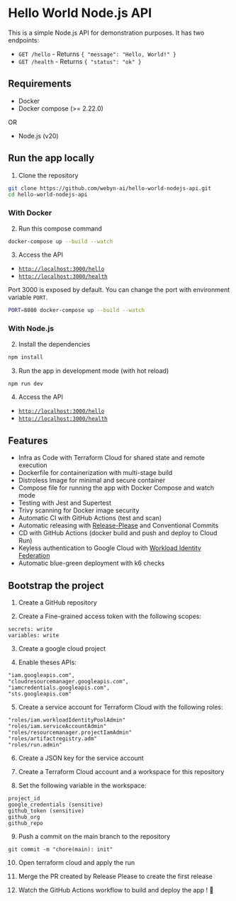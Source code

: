 # Hello World Node.js API

This is a simple Node.js API for demonstration purposes. It has two endpoints:

- `GET /hello` - Returns `{ "message": "Hello, World!" }`
- `GET /health` - Returns `{ "status": "ok" }`

## Requirements

- Docker
- Docker compose (>= 2.22.0)

OR

- Node.js (v20)

## Run the app locally

1. Clone the repository
```bash
git clone https://github.com/webyn-ai/hello-world-nodejs-api.git
cd hello-world-nodejs-api
```

### With Docker

2. Run this compose command
```bash
docker-compose up --build --watch
``` 

3. Access the API
- [`http://localhost:3000/hello`](http://localhost:3000/hello)
- [`http://localhost:3000/health`](http://localhost:3000/health)

Port 3000 is exposed by default. You can change the port with environment variable `PORT`.

```bash
PORT=8080 docker-compose up --build --watch
```

### With Node.js

2. Install the dependencies
```bash
npm install
```

3. Run the app in development mode (with hot reload)
```bash
npm run dev
```

4. Access the API
- [`http://localhost:3000/hello`](http://localhost:3000/hello)
- [`http://localhost:3000/health`](http://localhost:3000/health)

## Features

- Infra as Code with Terraform Cloud for shared state and remote execution
- Dockerfile for containerization with multi-stage build
- Distroless Image for minimal and secure container
- Compose file for running the app with Docker Compose and watch mode
- Testing with Jest and Supertest
- Trivy scanning for Docker image security
- Automatic CI with GitHub Actions (test and scan)
- Automatic releasing with [Release-Please](https://github.com/googleapis/release-please-action) and Conventional Commits
- CD with GitHub Actions (docker build and push and deploy to Cloud Run)
- Keyless authentication to Google Cloud with [Workload Identity Federation](https://cloud.google.com/blog/products/identity-security/enabling-keyless-authentication-from-github-actions?hl=en)
- Automatic blue-green deployment with k6 checks

## Bootstrap the project

1. Create a GitHub repository

2. Create a Fine-grained access token with the following scopes:
  ```
  secrets: write
  variables: write
  ```

3. Create a google cloud project

4. Enable theses APIs: 
  ```
  "iam.googleapis.com",
  "cloudresourcemanager.googleapis.com",
  "iamcredentials.googleapis.com",
  "sts.googleapis.com"
  ````

5. Create a service account for Terraform Cloud with the following roles:
  ```
  "roles/iam.workloadIdentityPoolAdmin"
  "roles/iam.serviceAccountAdmin"
  "roles/resourcemanager.projectIamAdmin"
  "roles/artifactregistry.adm"
  "roles/run.admin"
  ````

6. Create a JSON key for the service account

7. Create a Terraform Cloud account and a workspace for this repository

8. Set the following variable in the workspace:
  ```
  project_id
  google_credentials (sensitive)
  github_token (sensitive)
  github_org
  github_repo
  ```

9. Push a commit on the main branch to the repository
  ````
  git commit -m "chore(main): init"
  ````

10. Open terraform cloud and apply the run

11. Merge the PR created by Release Please to create the first release

12. Watch the GitHub Actions workflow to build and deploy the app ! 🚀
